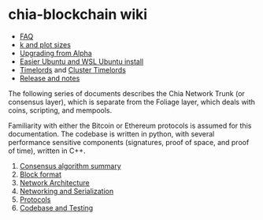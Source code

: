 # chia-blockchain wiki

* [FAQ](https://github.com/Chia-Network/chia-blockchain/wiki/FAQ)
* [k and plot sizes](https://github.com/Chia-Network/chia-blockchain/wiki/k-sizes)
* [Upgrading from Alpha](https://github.com/Chia-Network/chia-blockchain/wiki/Upgrading-from-Alpha-to-Beta)
* [Easier Ubuntu and WSL Ubuntu install](https://github.com/Chia-Network/chia-blockchain/wiki/Ubuntu-Install)
* [Timelords](https://github.com/Chia-Network/chia-blockchain/wiki/Timelords) and [Cluster Timelords](https://github.com/Chia-Network/chia-blockchain/wiki/Cluster-Timelord)
* [Release and notes](https://www.chia.net/releases/)


The following series of documents describes the Chia Network Trunk (or consensus layer),
which is separate from the Foliage layer, which deals with coins, scripting,
and mempools.

Familiarity with either the Bitcoin or Ethereum protocols is assumed for this documentation.
The codebase is written in python, with several performance sensitive components (signatures, proof of space,
and proof of time), written in C++.

1. [Consensus algorithm summary](https://github.com/Chia-Network/chia-blockchain/wiki/Consensus-Algorithm-Summary)
2. [Block format](https://github.com/Chia-Network/chia-blockchain/wiki/Block-Format)
3. [Network Architecture](https://github.com/Chia-Network/chia-blockchain/wiki/Network-Architecture)
4. [Networking and Serialization](https://github.com/Chia-Network/chia-blockchain/wiki/Networking-and-Serialization)
5. [Protocols](https://github.com/Chia-Network/chia-blockchain/wiki/Protocols)
6. [Codebase and Testing](https://github.com/Chia-Network/chia-blockchain/wiki/Codebase-and-Testing)
